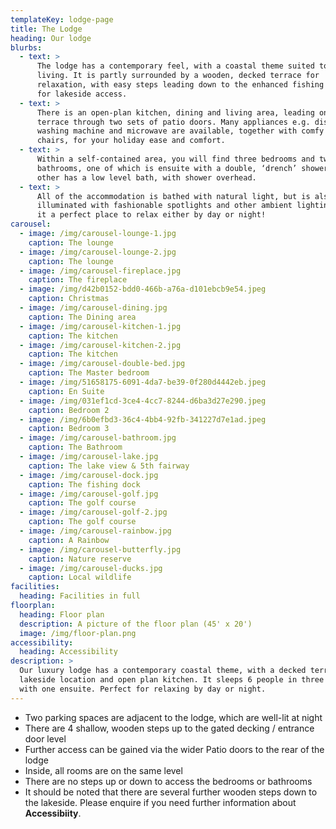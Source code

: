 ```yaml
---
templateKey: lodge-page
title: The Lodge
heading: Our lodge
blurbs:
  - text: >
      The lodge has a contemporary feel, with a coastal theme suited to holiday
      living. It is partly surrounded by a wooden, decked terrace for
      relaxation, with easy steps leading down to the enhanced fishing ‘Dock’
      for lakeside access.
  - text: >
      There is an open-plan kitchen, dining and living area, leading onto the
      terrace through two sets of patio doors. Many appliances e.g. dishwasher,
      washing machine and microwave are available, together with comfy sofas and
      chairs, for your holiday ease and comfort.
  - text: >
      Within a self-contained area, you will find three bedrooms and two
      bathrooms, one of which is ensuite with a double, ‘drench’ shower. The
      other has a low level bath, with shower overhead.
  - text: >
      All of the accommodation is bathed with natural light, but is also well
      illuminated with fashionable spotlights and other ambient lighting, making
      it a perfect place to relax either by day or night!
carousel:
  - image: /img/carousel-lounge-1.jpg
    caption: The lounge
  - image: /img/carousel-lounge-2.jpg
    caption: The lounge
  - image: /img/carousel-fireplace.jpg
    caption: The fireplace
  - image: /img/d42b0152-bdd0-466b-a76a-d101ebcb9e54.jpeg
    caption: Christmas
  - image: /img/carousel-dining.jpg
    caption: The Dining area
  - image: /img/carousel-kitchen-1.jpg
    caption: The kitchen
  - image: /img/carousel-kitchen-2.jpg
    caption: The kitchen
  - image: /img/carousel-double-bed.jpg
    caption: The Master bedroom
  - image: /img/51658175-6091-4da7-be39-0f280d4442eb.jpeg
    caption: En Suite
  - image: /img/031ef1cd-3ce4-4cc7-8244-d6ba3d27e290.jpeg
    caption: Bedroom 2
  - image: /img/6b0efbd3-36c4-4bb4-92fb-341227d7e1ad.jpeg
    caption: Bedroom 3
  - image: /img/carousel-bathroom.jpg
    caption: The Bathroom
  - image: /img/carousel-lake.jpg
    caption: The lake view & 5th fairway
  - image: /img/carousel-dock.jpg
    caption: The fishing dock
  - image: /img/carousel-golf.jpg
    caption: The golf course
  - image: /img/carousel-golf-2.jpg
    caption: The golf course
  - image: /img/carousel-rainbow.jpg
    caption: A Rainbow
  - image: /img/carousel-butterfly.jpg
    caption: Nature reserve
  - image: /img/carousel-ducks.jpg
    caption: Local wildlife
facilities:
  heading: Facilities in full
floorplan:
  heading: Floor plan
  description: A picture of the floor plan (45' x 20')
  image: /img/floor-plan.png
accessibility:
  heading: Accessibility
description: >
  Our luxury lodge has a contemporary coastal theme, with a decked terrace,
  lakeside location and open plan kitchen. It sleeps 6 people in three bedrooms
  with one ensuite. Perfect for relaxing by day or night.
---
```

- Two parking spaces are adjacent to the lodge, which are well-lit at night
- There are 4 shallow, wooden steps up to the gated decking / entrance door level
- Further access can be gained via the wider Patio doors to the rear of the lodge
- Inside, all rooms are on the same level
- There are no steps up or down to access the bedrooms or bathrooms
- It should be noted that there are several further wooden steps down to the lakeside.
  Please enquire if you need further information about **Accessibiity**.
